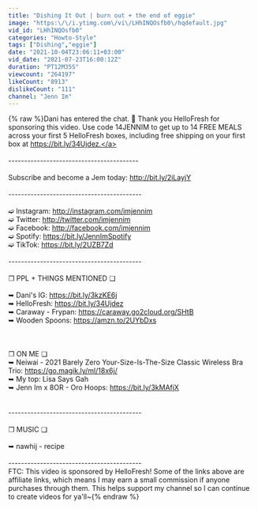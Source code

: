 ```yaml
---
title: "Dishing It Out | burn out + the end of eggie"
image: "https:\/\/i.ytimg.com\/vi\/LHhINQOsfb0\/hqdefault.jpg"
vid_id: "LHhINQOsfb0"
categories: "Howto-Style"
tags: ["Dishing","eggie"]
date: "2021-10-04T23:06:11+03:00"
vid_date: "2021-07-23T16:00:12Z"
duration: "PT12M35S"
viewcount: "264197"
likeCount: "8913"
dislikeCount: "111"
channel: "Jenn Im"
---
```

{% raw %}Dani has entered the chat.  💬 Thank you HelloFresh for sponsoring this video. Use code 14JENNIM to get up to 14 FREE MEALS across your first 5 HelloFresh boxes, including free shipping on your first box at <a rel="nofollow" target="blank" href="https://bit.ly/34Ujdez.">https://bit.ly/34Ujdez.</a><br /><br />-----------------------------------------<br /><br />Subscribe and become a Jem today: <a rel="nofollow" target="blank" href="http://bit.ly/2iLayjY">http://bit.ly/2iLayjY</a><br /><br />------------------------------------------<br /><br />➫ Instagram: <a rel="nofollow" target="blank" href="http://instagram.com/imjennim">http://instagram.com/imjennim</a><br />➫ Twitter: <a rel="nofollow" target="blank" href="http://twitter.com/imjennim">http://twitter.com/imjennim</a><br />➫ Facebook: <a rel="nofollow" target="blank" href="http://facebook.com/imjennim">http://facebook.com/imjennim</a><br />➫ Spotify: <a rel="nofollow" target="blank" href="https://bit.ly/JennImSpotify">https://bit.ly/JennImSpotify</a><br />➫ TikTok: <a rel="nofollow" target="blank" href="https://bit.ly/2UZB7Zd">https://bit.ly/2UZB7Zd</a><br /><br />------------------------------------------<br /><br /> ❐ PPL + THINGS MENTIONED ❏<br /><br />➥ Dani's IG: <a rel="nofollow" target="blank" href="https://bit.ly/3kzKE6j">https://bit.ly/3kzKE6j</a><br />➥ HelloFresh: <a rel="nofollow" target="blank" href="https://bit.ly/34Ujdez">https://bit.ly/34Ujdez</a><br />➥ Caraway - Frypan: <a rel="nofollow" target="blank" href="https://caraway.go2cloud.org/SHtB">https://caraway.go2cloud.org/SHtB</a><br />➥ Wooden Spoons: <a rel="nofollow" target="blank" href="https://amzn.to/2UYbDxs">https://amzn.to/2UYbDxs</a><br /><br /><br /><br />❐ ON ME ❏<br />➥ Neiwai - 2021 Barely Zero Your-Size-Is-The-Size Classic Wireless Bra Trio: <a rel="nofollow" target="blank" href="https://go.magik.ly/ml/18x6j/">https://go.magik.ly/ml/18x6j/</a><br />➥ My top: Lisa Says Gah<br />➥ Jenn Im x 8OR - Oro Hoops: <a rel="nofollow" target="blank" href="https://bit.ly/3kMAfjX">https://bit.ly/3kMAfjX</a><br /><br /><br />------------------------------------------ <br /><br />❐ MUSIC ❏<br /><br />➥ nawhij - recipe<br /><br />------------------------------------------<br />FTC: This video is sponsored by HelloFresh! Some of the links above are affiliate links, which means I may earn a small commission if anyone purchases through them. This helps support my channel so I can continue to create videos for ya'll~{% endraw %}
